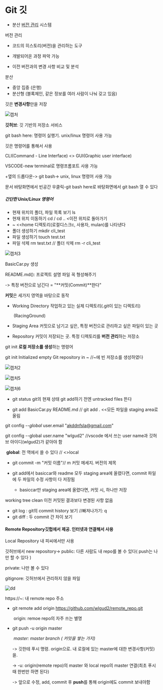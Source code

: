 # Git 깃

- 분산 <u>버전 관리</u> 시스템

버전 관리

- 코드의 히스토리(버전)을 관리하는 도구

- 개발되어온 과정 파악 가능

- 이전 버전과의 변경 사항 비교 및 분석

분산

- 중앙 집중 (은행)
- 분산형 (블록체인, 같은 정보를 여러 사람이 나눠 갖고 있음)

깃은 **변경사항**만을 저장

![캡처](git.assets/%EC%BA%A1%EC%B2%98.PNG)

**깃허브**: 깃 기반의 저장소 서비스

git bash here: 명령어 실행기. unix/linux 명령어 사용 가능

깃은 명령어를 통해서 사용

CLI(Command - Line Interface) <> GUI(Graphic user interface)

VSCODE-new terminal로 명령프롬포트 사용 가능

+옆의 드롭다운-> git bash-> unix, linux 명령어 사용 가능

문서 바탕화면에서 빈공간 우클릭-git bash here로 바탕화면에서 git bash 열 수 있다

##### 간단한 Unix/Linux 명령어

- 현재 위치의 폴더, 파일 목록 보기	ls
- 현재 위치 이동하기	cd <path> / cd .. <이전 위치로 돌아가기
- ~ <<home 디렉토리(로컬디스크c, 사용자, mulan)를 나타낸다
- 폴더 생성하기	mkdir cli_test
- 파일 생성하기	touch test.txt
- 파일 삭제	rm test.txt	// 폴더 삭제	rm -r cli_test

![캡처3](git.assets/%EC%BA%A1%EC%B2%983.PNG)

BasicCar.py 생성

README.md(): 프로젝트 설명 파일 꼭 형성해주기

-> 특정 버전으로 남긴다 = "**커밋(Commit)**한다"

**커밋**은 세가지 영역을 바탕으로 동작

- Working Directory	작업하고 있는 실제 디렉토리(.git이 있는 디렉토리)

  ​																						(RacingGround)

- Staging Area	커밋으로 남기고 싶은, 특정 버전으로 관리하고 싶은 파일이 있는 곳

- Repository	커밋이 저장되는 곳. 특정 디렉토리를 **버전 관리**하는 저장소

git init	**로컬 저장소를 생성**하는 명령어

git init Initialized empty Git repository in ~ //~에 빈 저장소를 생성하였다

![캡처2](git.assets/%EC%BA%A1%EC%B2%982.PNG)

![캡처5](git.assets/%EC%BA%A1%EC%B2%985.PNG)

![캡처6](git.assets/%EC%BA%A1%EC%B2%986.PNG)

- git status	git의 현재 상태	git add하기 전엔 untracked files 뜬다

- git add BasicCar.py README.md // git add . <<모든 파일을 staging area로 올림

git config --*global* user.email "akddnfsla@gmail.com"

git config --global user.name "wlgud2" //vscode 에서 쓰는 user name과 깃허브 아이디(wlgud2)가 같아야 함

​					**global**: 전 역에서 쓸 수 있다 // <>local

- git commit -m "커밋 이름"// m	커밋 메세지. 버전의 제목

- git add에서 basiccar와 readme 모두 staging area에 올렸다면, commit 파일에 두 파일의 수정 사항이 다 저장됨
  - basiccar만 staging area에 올렸다면, 커밋 시, 하나만 저장

working tree clean 		이전 커밋된 결과보다 변경된 사항 없음

- git log : git의 commit history 보기	//빠져나가기: q
- git diff : 두 commit 간 차이 보기



#### Remote Repository깃헙에서 제공. 인터넷과 연결해서 사용

Local Repository	내 피씨에서만 사용

깃허브에서 new repository-> public: 다른 사람도 내 repo를 볼 수 있다( push는 나만 할 수 있다 )

private: 나만 볼 수 있다

gitignore: 깃허브에서 관리하지 않을 파일

![dd](git.assets/dd.PNG)

https://~: 내 remote repo 주소

- git remote add origin https://github.com/wlgud2/remote_repo.git

  ​					origin: remoe repo의 자주 쓰는 별명

- git push -u origin master

  ​								*master: master branch ( 커밋을 쌓는 가지)*

  -> 깃한테 푸시 명령. origin으로. 내 로컬에 있는 master에 대한 변경사항(커밋)을.

  -> -u: origin(remote repo)의 master 와 local repo의 master 연결(최초 푸시때 한번만 하면 된다)

  -> 앞으로 수정, add, commit 후 **push**를 통해 origin에도 commit 보내야함

